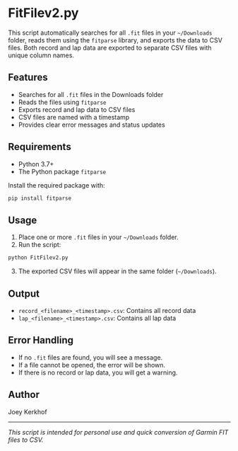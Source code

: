 # FitFilev2.py

This script automatically searches for all `.fit` files in your `~/Downloads` folder, reads them using the `fitparse` library, and exports the data to CSV files. Both record and lap data are exported to separate CSV files with unique column names.

## Features
- Searches for all `.fit` files in the Downloads folder
- Reads the files using `fitparse`
- Exports record and lap data to CSV files
- CSV files are named with a timestamp
- Provides clear error messages and status updates

## Requirements
- Python 3.7+
- The Python package `fitparse`

Install the required package with:

```bash
pip install fitparse
```

## Usage
1. Place one or more `.fit` files in your `~/Downloads` folder.
2. Run the script:

```bash
python FitFilev2.py
```

3. The exported CSV files will appear in the same folder (`~/Downloads`).

## Output
- `record_<filename>_<timestamp>.csv`: Contains all record data
- `lap_<filename>_<timestamp>.csv`: Contains all lap data

## Error Handling
- If no `.fit` files are found, you will see a message.
- If a file cannot be opened, the error will be shown.
- If there is no record or lap data, you will get a warning.

## Author
Joey Kerkhof

---

*This script is intended for personal use and quick conversion of Garmin FIT files to CSV.*
